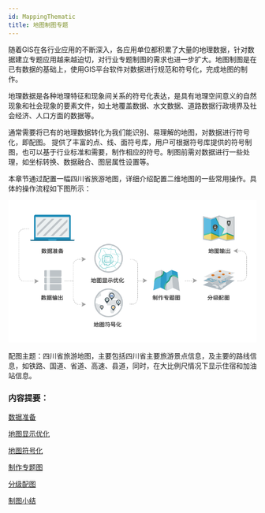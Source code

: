 ```yaml
---
id: MappingThematic
title: 地图制图专题
---
```

随着GIS在各行业应用的不断深入，各应用单位都积累了大量的地理数据，针对数据建立专题应用越来越迫切，对行业专题制图的需求也进一步扩大。地图制图是在已有数据的基础上，使用GIS平台软件对数据进行规范和符号化，完成地图的制作。

地理数据是各种地理特征和现象间关系的符号化表达，是具有地理空间意义的自然现象和社会现象的要素文件，如土地覆盖数据、水文数据、道路数据行政境界及社会经济、人口方面的数据等。

通常需要将已有的地理数据转化为我们能识别、易理解的地图，对数据进行符号化，即配图。
提供了丰富的点、线、面符号库，用户可根据符号库提供的符号制图，也可以基于行业标准和需要，制作相应的符号。制图前需对数据进行一些处理，如坐标转换、数据融合、图层属性设置等。

本章节通过配置一幅四川省旅游地图，详细介绍配置二维地图的一些常用操作。具体的操作流程如下图所示：

![](img/MappingProcess.png)  

  
配图主题：四川省旅游地图，主要包括四川省主要旅游景点信息，及主要的路线信息，如铁路、国道、省道、高速、县道，同时，在大比例尺情况下显示住宿和加油站信息。

### 内容提要：

 [数据准备](DataPrepare)

 [地图显示优化](DisplayOptimize)

 [地图符号化](MapSymbolic)

 [制作专题图](ThematicMap)

 [分级配图](MapScaleGrading)

 [制图小结](Summary)
